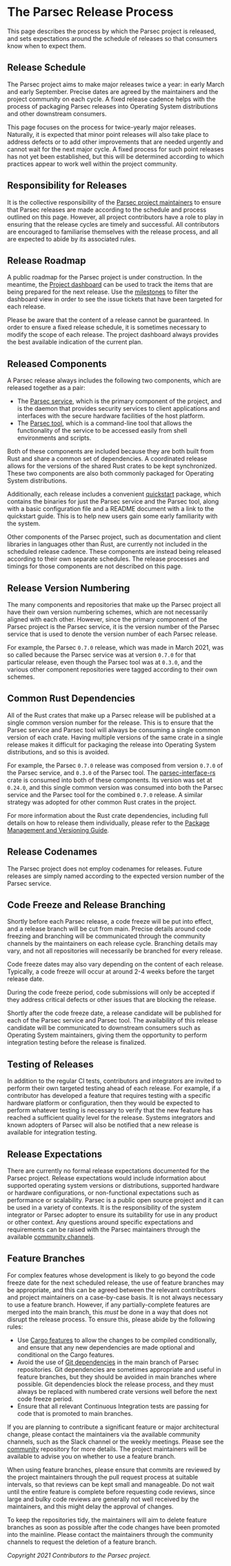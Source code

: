 # The Parsec Release Process

This page describes the process by which the Parsec project is released, and sets expectations
around the schedule of releases so that consumers know when to expect them.

## Release Schedule

The Parsec project aims to make major releases twice a year: in early March and early September.
Precise dates are agreed by the maintainers and the project community on each cycle. A fixed release
cadence helps with the process of packaging Parsec releases into Operating System distributions and
other downstream consumers.

This page focuses on the process for twice-yearly major releases. Naturally, it is expected that
minor point releases will also take place to address defects or to add other improvements that are
needed urgently and cannot wait for the next major cycle. A fixed process for such point releases
has not yet been established, but this will be determined according to which practices appear to
work well within the project community.

## Responsibility for Releases

It is the collective responsibility of the [Parsec project
maintainers](https://github.com/parallaxsecond/parsec/blob/main/MAINTAINERS.toml) to ensure that
Parsec releases are made according to the schedule and process outlined on this page. However, all
project contributors have a role to play in ensuring that the release cycles are timely and
successful. All contributors are encouraged to familiarise themselves with the release process, and
all are expected to abide by its associated rules.

## Release Roadmap

A public roadmap for the Parsec project is under construction. In the meantime, the [Project
dashboard](https://github.com/orgs/parallaxsecond/projects/1) can be used to track the items that
are being prepared for the next release. Use the
[milestones](https://github.com/parallaxsecond/parsec/milestones) to filter the dashboard view in
order to see the issue tickets that have been targeted for each release.

Please be aware that the content of a release cannot be guaranteed. In order to ensure a fixed
release schedule, it is sometimes necessary to modify the scope of each release. The project
dashboard always provides the best available indication of the current plan.

## Released Components

A Parsec release always includes the following two components, which are released together as a
pair:

- The [Parsec service](https://github.com/parallaxsecond/parsec), which is the primary component of
   the project, and is the daemon that provides security services to client applications and
   interfaces with the secure hardware facilities of the host platform.
- The [Parsec tool](https://github.com/parallaxsecond/parsec-tool), which is a command-line tool
   that allows the functionality of the service to be accessed easily from shell environments and
   scripts.

Both of these components are included because they are both built from Rust and share a common set
of dependencies. A coordinated release allows for the versions of the shared Rust crates to be kept
synchronized. These two components are also both commonly packaged for Operating System
distributions.

Additionally, each release includes a convenient
[quickstart](https://parallaxsecond.github.io/parsec-book/getting_started/linux_x86.html) package,
which contains the binaries for just the Parsec service and the Parsec tool, along with a basic
configuration file and a README document with a link to the quickstart guide. This is to help new
users gain some early familiarity with the system.

Other components of the Parsec project, such as documentation and client libraries in languages
other than Rust, are currently not included in the scheduled release cadence. These components are
instead being released according to their own separate schedules. The release processes and timings
for those components are not described on this page.

## Release Version Numbering

The many components and repositories that make up the Parsec project all have their own version
numbering schemes, which are not necessarily aligned with each other. However, since the primary
component of the Parsec project is the Parsec service, it is the version number of the Parsec
service that is used to denote the version number of each Parsec release.

For example, the Parsec `0.7.0` release, which was made in March 2021, was so called because the
Parsec service was at version `0.7.0` for that particular release, even though the Parsec tool was
at `0.3.0`, and the various other component repositories were tagged according to their own schemes.

## Common Rust Dependencies

All of the Rust crates that make up a Parsec release will be published at a single common version
number for the release. This is to ensure that the Parsec service and Parsec tool will always be
consuming a single common version of each crate. Having multiple versions of the same crate in a
single release makes it difficult for packaging the release into Operating System distributions, and
so this is avoided.

For example, the Parsec `0.7.0` release was composed from version `0.7.0` of the Parsec service, and
`0.3.0` of the Parsec tool. The
[parsec-interface-rs](https://github.com/parallaxsecond/parsec-interface-rs) crate is consumed into
both of these components. Its version was set at `0.24.0`, and this single common version was
consumed into both the Parsec service and the Parsec tool for the combined `0.7.0` release. A
similar strategy was adopted for other common Rust crates in the project.

For more information about the Rust crate dependencies, including full details on how to release
them individually, please refer to the [Package Management and Versioning
Guide](package_management.md).

## Release Codenames

The Parsec project does not employ codenames for releases. Future releases are simply named
according to the expected version number of the Parsec service.

## Code Freeze and Release Branching

Shortly before each Parsec release, a code freeze will be put into effect, and a release branch will
be cut from main. Precise details around code freezing and branching will be communicated through
the community channels by the maintainers on each release cycle. Branching details may vary, and not
all repositories will necessarily be branched for every release.

Code freeze dates may also vary depending on the content of each release. Typically, a code freeze
will occur at around 2-4 weeks before the target release date.

During the code freeze period, code submissions will only be accepted if they address critical
defects or other issues that are blocking the release.

Shortly after the code freeze date, a release candidate will be published for each of the Parsec
service and Parsec tool. The availability of this release candidate will be communicated to
downstream consumers such as Operating System maintainers, giving them the opportunity to perform
integration testing before the release is finalized.

## Testing of Releases

In addition to the regular CI tests, contributors and integrators are invited to perform their own
targeted testing ahead of each release. For example, if a contributor has developed a feature that
requires testing with a specific hardware platform or configuration, then they would be expected to
perform whatever testing is necessary to verify that the new feature has reached a sufficient
quality level for the release. Systems integrators and known adopters of Parsec will also be
notified that a new release is available for integration testing.

## Release Expectations

There are currently no formal release expectations documented for the Parsec project. Release
expectations would include information about supported operating system versions or distributions,
supported hardware or hardware configurations, or non-functional expectations such as performance or
scalability. Parsec is a public open source project and it can be used in a variety of contexts. It
is the responsibility of the system integrator or Parsec adopter to ensure its suitability for use
in any product or other context. Any questions around specific expectations and requirements can be
raised with the Parsec maintainers through the available [community
channels](https://github.com/parallaxsecond/community).

## Feature Branches

For complex features whose development is likely to go beyond the code freeze date for the next
scheduled release, the use of feature branches may be appropriate, and this can be agreed between
the relevant contributors and project maintainers on a case-by-case basis. It is not always
necessary to use a feature branch. However, if any partially-complete features are merged into the
main branch, this *must* be done in a way that does not disrupt the release process. To ensure this,
please abide by the following rules:

- Use [Cargo features](https://doc.rust-lang.org/cargo/reference/features.html) to allow the changes
   to be compiled conditionally, and ensure that any new dependencies are made optional and
   conditional on the Cargo features.
- Avoid the use of [Git
   dependencies](https://doc.rust-lang.org/cargo/reference/specifying-dependencies.html#specifying-dependencies-from-git-repositories)
   in the main branch of Parsec repositories. Git dependencies are sometimes appropriate and useful
   in feature branches, but they should be avoided in main branches where possible. Git dependencies
   block the release process, and they must always be replaced with numbered crate versions well
   before the next code freeze period.
- Ensure that all relevant Continuous Integration tests are passing for code that is promoted to
   main branches.

If you are planning to contribute a significant feature or major architectural change, please
contact the maintainers via the available community channels, such as the Slack channel or the
weekly meetings. Please see the [community](https://github.com/parallaxsecond/community) repository
for more details. The project maintainers will be available to advise you on whether to use a
feature branch.

When using feature branches, please ensure that commits are reviewed by the project maintainers
through the pull request process at suitable intervals, so that reviews can be kept small and
manageable. Do not wait until the entire feature is complete before requesting code reviews, since
large and bulky code reviews are generally not well received by the maintainers, and this might
delay the approval of changes.

To keep the repositories tidy, the maintainers will aim to delete feature branches as soon as
possible after the code changes have been promoted into the mainline. Please contact the maintainers
through the community channels to request the deletion of a feature branch.

*Copyright 2021 Contributors to the Parsec project.*
